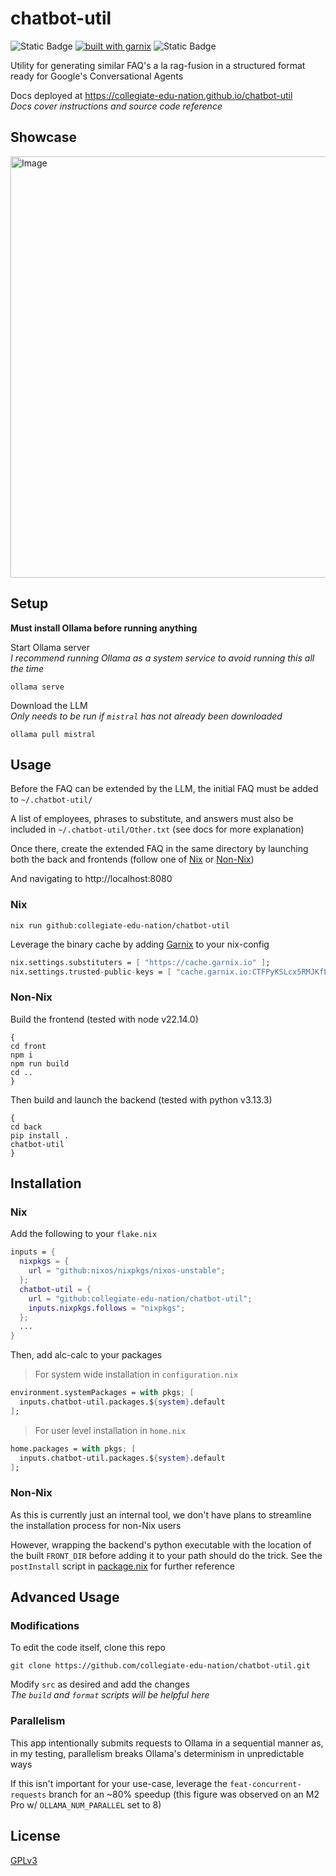 # chatbot-util

![Static Badge](https://img.shields.io/badge/Platforms-Linux,_macOS-forestgreen?style=for-the-badge)
[![built with garnix](https://img.shields.io/endpoint.svg?url=https%3A%2F%2Fgarnix.io%2Fapi%2Fbadges%2FCollegiate-Edu-Nation%2Fchatbot-util%3Fbranch%3Dmain&style=for-the-badge&color=grey&labelColor=grey)](https://garnix.io/repo/Collegiate-Edu-Nation/chatbot-util)
![Static Badge](https://img.shields.io/badge/Powered_by_Nix-grey?logo=nixOS&logoColor=white&style=for-the-badge)

Utility for generating similar FAQ's a la rag-fusion in a structured format ready for Google's Conversational Agents

Docs deployed at https://collegiate-edu-nation.github.io/chatbot-util<br>
_Docs cover instructions and source code reference_

## Showcase

<img width="674" alt="Image" src="https://storage.googleapis.com/chatbot_util/chatbot-util.png" />

## Setup

**Must install Ollama before running anything**

Start Ollama server<br>
_I recommend running Ollama as a system service to avoid running this all the time_

```shell
ollama serve
```

Download the LLM<br>
_Only needs to be run if `mistral` has not already been downloaded_

```shell
ollama pull mistral
```

## Usage

Before the FAQ can be extended by the LLM, the initial FAQ must be added to `~/.chatbot-util/`

A list of employees, phrases to substitute, and answers must also be included in `~/.chatbot-util/Other.txt` (see docs for more explanation)

Once there, create the extended FAQ in the same directory by launching both the back and frontends (follow one of [Nix](#nix) or [Non-Nix](#non-nix))

And navigating to http://localhost:8080

### Nix

```shell
nix run github:collegiate-edu-nation/chatbot-util
```

Leverage the binary cache by adding [Garnix] to your nix-config

```nix
nix.settings.substituters = [ "https://cache.garnix.io" ];
nix.settings.trusted-public-keys = [ "cache.garnix.io:CTFPyKSLcx5RMJKfLo5EEPUObbA78b0YQ2DTCJXqr9g=" ];
```

### Non-Nix

Build the frontend (tested with node v22.14.0)

```shell
{
cd front
npm i
npm run build
cd ..
}
```

Then build and launch the backend (tested with python v3.13.3)

```shell
{
cd back
pip install .
chatbot-util
}
```

## Installation

### Nix

Add the following to your `flake.nix`

```nix
inputs = {
  nixpkgs = {
    url = "github:nixos/nixpkgs/nixos-unstable";
  };
  chatbot-util = {
    url = "github:collegiate-edu-nation/chatbot-util";
    inputs.nixpkgs.follows = "nixpkgs";
  };
  ...
}
```

Then, add alc-calc to your packages

> For system wide installation in `configuration.nix`

```nix
environment.systemPackages = with pkgs; [
  inputs.chatbot-util.packages.${system}.default
];
```

> For user level installation in `home.nix`

```nix
home.packages = with pkgs; [
  inputs.chatbot-util.packages.${system}.default
];
```

### Non-Nix

As this is currently just an internal tool, we don't have plans to streamline the installation process for non-Nix users

However, wrapping the backend's python executable with the location of the built `FRONT_DIR` before adding it to your path should do the trick. See the `postInstall` script in [package.nix] for further reference

## Advanced Usage

### Modifications

To edit the code itself, clone this repo

```shell
git clone https://github.com/collegiate-edu-nation/chatbot-util.git
```

Modify `src` as desired and add the changes<br>
_The `build` and `format` scripts will be helpful here_

### Parallelism

This app intentionally submits requests to Ollama in a sequential manner as, in my testing, parallelism breaks Ollama's determinism in unpredictable ways

If this isn't important for your use-case, leverage the `feat-concurrent-requests` branch for an ~80% speedup (this figure was observed on an M2 Pro w/ `OLLAMA_NUM_PARALLEL` set to 8)

## License

[GPLv3]

[Garnix]: https://garnix.io/
[GPLv3]: COPYING
[package.nix]: nix/package.nix
